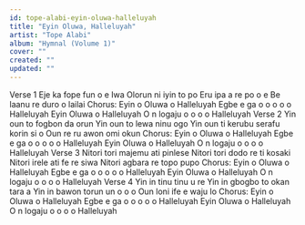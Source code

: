 ```yaml
---
id: tope-alabi-eyin-oluwa-halleluyah
title: "Eyin Oluwa, Halleluyah"
artist: "Tope Alabi"
album: "Hymnal (Volume 1)"
cover: ""
created: ""
updated: ""
---
```


Verse 1
Eje ka fope fun o e
Iwa Olorun ni iyin to po
Eru ipa a re po o e
Be laanu re duro o lailai
Chorus:
Eyin o Oluwa o Halleluyah
Egbe e ga o o o o o Halleluyah
Eyin Oluwa o Halleluyah
 O n logaju o o o o Halleluyah
Verse 2
Yin oun to fogbon da orun
Yin oun to lewa ninu ogo
Yin oun ti kerubu serafu korin si o
Oun re ru awon omi okun
Chorus:
Eyin o Oluwa o Halleluyah
Egbe e ga o o o o o Halleluyah
Eyin Oluwa o Halleluyah
O n logaju o o o o Halleluyah
Verse 3
Nitori tori majemu ati pinlese
Nitori tori dodo re ti kosaki
Nitori irele ati fe re siwa
Nitori agbara re topo pupo
Chorus:
Eyin o Oluwa o Halleluyah
Egbe e ga o o o o o Halleluyah
Eyin Oluwa o Halleluyah
O n logaju o o o o Halleluyah
Verse 4
Yin in tinu tinu u re
Yin in gbogbo to okan tara a
Yin in bawon torun un o o o
Oun loni ife e waju lo
Chorus:
Eyin o Oluwa o Halleluyah
Egbe e ga o o o o o Halleluyah
Eyin Oluwa o Halleluyah
O n logaju o o o o Halleluyah